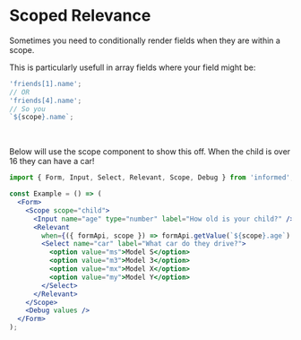 # Scoped Relevance

Sometimes you need to conditionally render fields when they are within a scope.

This is particularly usefull in array fields where your field might be:

```js
'friends[1].name';
// OR
'friends[4].name';
// So you
`${scope}.name`;
```

</br>

Below will use the scope component to show this off. When the child is over 16 they can have a car!

<!-- STORY -->

```jsx
import { Form, Input, Select, Relevant, Scope, Debug } from 'informed';

const Example = () => (
  <Form>
    <Scope scope="child">
      <Input name="age" type="number" label="How old is your child?" />
      <Relevant
        when={({ formApi, scope }) => formApi.getValue(`${scope}.age`) >= 16}>
        <Select name="car" label="What car do they drive?">
          <option value="ms">Model S</option>
          <option value="m3">Model 3</option>
          <option value="mx">Model X</option>
          <option value="my">Model Y</option>
        </Select>
      </Relevant>
    </Scope>
    <Debug values />
  </Form>
);
```
